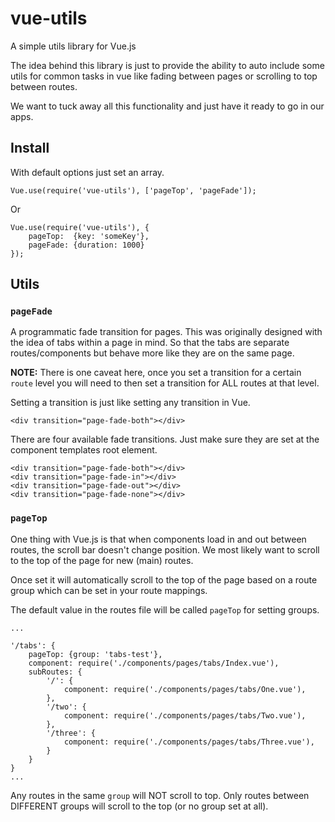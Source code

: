 # vue-utils

A simple utils library for Vue.js

The idea behind this library is just to provide the ability to auto include some utils for common tasks in vue like fading between pages or scrolling to top between routes.

We want to tuck away all this functionality and just have it ready to go in our apps.


## Install

With default options just set an array.

```
Vue.use(require('vue-utils'), ['pageTop', 'pageFade']);
```

Or

```
Vue.use(require('vue-utils'), {
    pageTop:  {key: 'someKey'},
    pageFade: {duration: 1000}
});
```


## Utils


### `pageFade`

A programmatic fade transition for pages. This was originally designed with the idea of tabs within a page in mind. So that the tabs are separate routes/components but behave more like they are on the same page.

**NOTE:** There is one caveat here, once you set a transition for a certain `route` level you will need to then set a transition for ALL routes at that level.

Setting a transition is just like setting any transition in Vue.

```
<div transition="page-fade-both"></div>
```

There are four available fade transitions. Just make sure they are set at the component templates root element.

```
<div transition="page-fade-both"></div>
<div transition="page-fade-in"></div>
<div transition="page-fade-out"></div>
<div transition="page-fade-none"></div>
```


### `pageTop`

One thing with Vue.js is that when components load in and out between routes, the scroll bar doesn't change position. We most likely want to scroll to the top of the page for new (main) routes.

Once set it will automatically scroll to the top of the page based on a route group which can be set in your route mappings.

The default value in the routes file will be called `pageTop` for setting groups.

```
...

'/tabs': {
    pageTop: {group: 'tabs-test'},
    component: require('./components/pages/tabs/Index.vue'),
    subRoutes: {
        '/': {
            component: require('./components/pages/tabs/One.vue'),
        },
        '/two': {
            component: require('./components/pages/tabs/Two.vue'),
        },
        '/three': {
            component: require('./components/pages/tabs/Three.vue'),
        }
    }
}
...
```

Any routes in the same `group` will NOT scroll to top. Only routes between DIFFERENT groups will scroll to the top (or no group set at all).